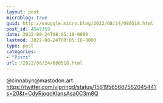 ```yaml
---
layout: post
microblog: true
guid: http://snuggle.micro.blog/2022/08/24/080518.html
post_id: 4547359
date: 2022-08-24T08:05:18-0000
lastmod: 2022-08-24T08:05:18-0000
type: post
categories:
- "Posts"
url: /2022/08/24/080518.html
---
```

<p>@cinnabyn@mastodon.art <a href="https://twitter.com/vipringd/status/1561956566756204544?s=20&amp;t=CdyRjoqcKlansAsa0C3m8Q" target="_blank" rel="nofollow noopener noreferrer" translate="no"><span class="invisible">https://</span><span class="ellipsis">twitter.com/vipringd/status/15</span><span class="invisible">61956566756204544?s=20&amp;t=CdyRjoqcKlansAsa0C3m8Q</span></a></p>
